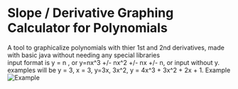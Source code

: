 # Slope / Derivative Graphing Calculator for Polynomials
A tool to graphicalize polynomials with thier 1st and 2nd derivatives, made with basic java without needing any special libraries <br/>
input format is y = n , or y=nx^3 +/- nx^2 +/- nx +/- n, or input without y. <br/>
examples will be y = 3, x = 3, y=3x, 3x^2, y = 4x^3 + 3x^2 + 2x + 1.
Example <br/>
![Example](Slope:Derivative.png) <br/>
